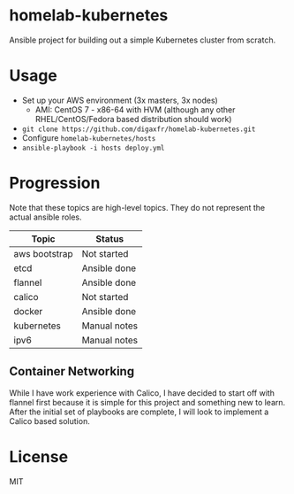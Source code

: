 # homelab-kubernetes

Ansible project for building out a simple Kubernetes cluster from scratch.

# Usage

* Set up your AWS environment (3x masters, 3x nodes)
  * AMI: CentOS 7 - x86-64 with HVM (although any other RHEL/CentOS/Fedora
  based distribution should work)
* ```git clone https://github.com/digaxfr/homelab-kubernetes.git```
* Configure ```homelab-kubernetes/hosts```
* ```ansible-playbook -i hosts deploy.yml```

# Progression

Note that these topics are high-level topics. They do not represent the actual
ansible roles.

| Topic         | Status       |
|---------------|--------------|
| aws bootstrap | Not started  |
| etcd          | Ansible done |
| flannel       | Ansible done |
| calico        | Not started  |
| docker        | Ansible done |
| kubernetes    | Manual notes |
| ipv6          | Manual notes |

## Container Networking

While I have work experience with Calico, I have decided to start off with
flannel first because it is simple for this project and something new to learn.
After the initial set of playbooks are complete, I will look to implement a
Calico based solution.

# License

MIT
